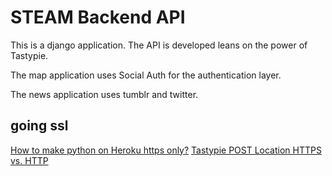 # STEAM Backend API

This is a django application. The API is developed leans on the power of Tastypie.

The map application uses Social Auth for the authentication layer.

The news application uses tumblr and twitter.


## going ssl

[How to make python on Heroku https only?][heroku-https-so]
[Tastypie POST Location HTTPS vs. HTTP][tastypie-https-so]


[heroku-https-so]:http://stackoverflow.com/questions/8436666/how-to-make-python-on-heroku-https-only
[tastypie-https-so]:http://stackoverflow.com/questions/12488285/tastypie-post-location-https-vs-http